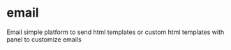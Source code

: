 # email
Email simple platform to send html templates or custom html templates with panel to customize emails
